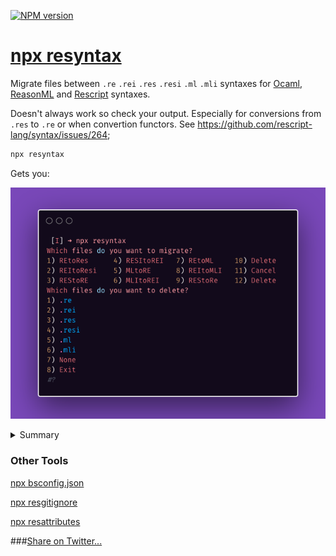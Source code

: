 [![NPM version](https://img.shields.io/npm/v/resyntax.svg?style=flat)](https://www.npmjs.com/package/resyntax)

# [npx resyntax](https://git.io/resyntax)

 Migrate files between `.re` `.rei` `.res` `.resi` `.ml` `.mli` syntaxes for [Ocaml](https://ocaml.org/),
 [ReasonML](https://git.io/reasonml) and [Rescript](https://rescript-lang.org/) syntaxes.

 Doesn't always work so check your output. Especially for conversions from `.res` to `.re` or when convertion functors. See https://github.com/rescript-lang/syntax/issues/264;

```sh
npx resyntax
```

Gets you:

![image](./resyntax.png)

<details>
<summary>Summary</summary>
```sh
 [I] ➜ npx resyntax
Which files do you want to migrate?
1) REtoRes      4) RESItoREI   7) REtoML     10) Delete
2) REItoResi    5) MLtoRE      8) REItoMLI   11) Cancel
3) REStoRE      6) MLItoREI    9) REStoRe    12) Delete
Which files do you want to delete?
1) .re
2) .rei
3) .res
4) .resi
5) .ml
6) .mli
7) None
8) Exit
#?
```
</details>


### Other Tools

[npx bsconfig.json](https://git.io/bsconfig.json)

[npx resgitignore](https://github.com/idkjs/resgitignore)

[npx resattributes](https://github.com/idkjs/resattributes)

###[Share on Twitter...](https://twitter.com/share?url=https://dev.to/idkjs/npx-resyntax-2574)

